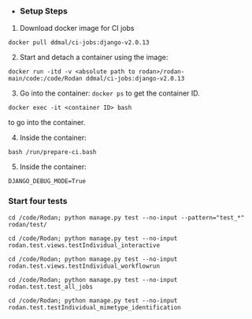 * ### Setup Steps
1. Download docker image for CI jobs
```
docker pull ddmal/ci-jobs:django-v2.0.13
```
2. Start and detach a container using the image: 
```
docker run -itd -v <absolute path to rodan>/rodan-main/code:/code/Rodan ddmal/ci-jobs:django-v2.0.13
```
3. Go into the container: `docker ps` to get the container ID. 
```
docker exec -it <container ID> bash
```
to go into the container.

4. Inside the container: 
```
bash /run/prepare-ci.bash
```
5. Inside the container: 
```
DJANGO_DEBUG_MODE=True
```

### Start four tests
```
cd /code/Rodan; python manage.py test --no-input --pattern="test_*" rodan/test/
```
```
cd /code/Rodan; python manage.py test --no-input rodan.test.views.testIndividual_interactive
```
```
cd /code/Rodan; python manage.py test --no-input rodan.test.views.testIndividual_workflowrun
```
```
cd /code/Rodan; python manage.py test --no-input rodan.test.test_all_jobs
```
```
cd /code/Rodan; python manage.py test --no-input rodan.test.testIndividual_mimetype_identification
```